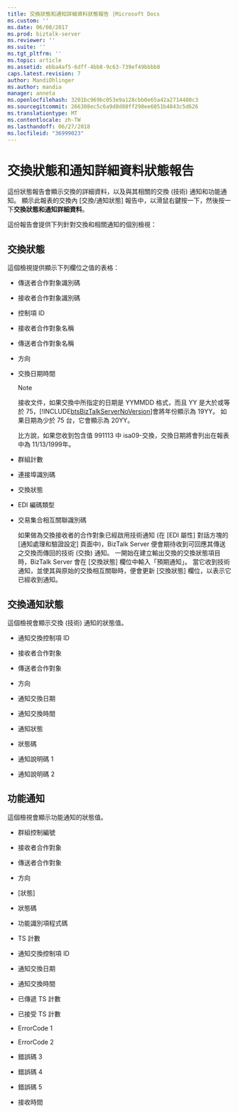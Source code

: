 ```yaml
---
title: 交換狀態和通知詳細資料狀態報告 |Microsoft Docs
ms.custom: ''
ms.date: 06/08/2017
ms.prod: biztalk-server
ms.reviewer: ''
ms.suite: ''
ms.tgt_pltfrm: ''
ms.topic: article
ms.assetid: ebba4af5-6dff-4bb8-9c63-739ef49bbbb8
caps.latest.revision: 7
author: MandiOhlinger
ms.author: mandia
manager: anneta
ms.openlocfilehash: 3201bc969bc053e9a128cbb0e65a42a2714480c3
ms.sourcegitcommit: 266308ec5c6a9d8d80ff298ee6051b4843c5d626
ms.translationtype: MT
ms.contentlocale: zh-TW
ms.lasthandoff: 06/27/2018
ms.locfileid: "36999023"
---
```

# <a name="interchange-status-and-ack-details-status-report"></a>交換狀態和通知詳細資料狀態報告
這份狀態報告會顯示交換的詳細資料，以及與其相關的交換 (技術) 通知和功能通知。 顯示此報表的交換內 [交換/通知狀態] 報告中，以滑鼠右鍵按一下，然後按一下**交換狀態和通知詳細資料**。  
  
 這份報告會提供下列針對交換和相關通知的個別檢視：  
  
## <a name="interchange-status"></a>交換狀態  
 這個檢視提供顯示下列欄位之值的表格：  
  
- 傳送者合作對象識別碼  
  
- 接收者合作對象識別碼  
  
- 控制項 ID  
  
- 接收者合作對象名稱  
  
- 傳送者合作對象名稱  
  
- 方向  
  
- 交換日期時間  
  
  > [!NOTE]
  >  接收文件，如果交換中所指定的日期是 YYMMDD 格式，而且 YY 是大於或等於 75，[!INCLUDE[btsBizTalkServerNoVersion](../includes/btsbiztalkservernoversion-md.md)]會將年份顯示為 19YY。 如果日期為少於 75 台，它會顯示為 20YY。  
  > 
  >  比方說，如果您收到包含值 991113 中 isa09-交換，交換日期將會列出在報表中為 11/13/1999年。  
  
- 群組計數  
  
- 連接埠識別碼  
  
- 交換狀態  
  
- EDI 編碼類型  
  
- 交易集合相互關聯識別碼  
  
  如果做為交換接收者的合作對象已經啟用技術通知 (在 [EDI 屬性] 對話方塊的 [通知處理和驗證設定] 頁面中)，BizTalk Server 便會期待收到可回應其傳送之交換而傳回的技術 (交換) 通知。 一開始在建立輸出交換的交換狀態項目時，BizTalk Server 會在 [交換狀態] 欄位中輸入「預期通知」。 當它收到技術通知，並使其與原始的交換相互關聯時，便會更新 [交換狀態] 欄位，以表示它已經收到通知。  
  
## <a name="interchange-ack-status"></a>交換通知狀態  
 這個檢視會顯示交換 (技術) 通知的狀態值。  
  
-   通知交換控制項 ID  
  
-   接收者合作對象  
  
-   傳送者合作對象  
  
-   方向  
  
-   通知交換日期  
  
-   通知交換時間  
  
-   通知狀態  
  
-   狀態碼  
  
-   通知說明碼 1  
  
-   通知說明碼 2  
  
## <a name="functional-acks"></a>功能通知  
 這個檢視會顯示功能通知的狀態值。  
  
-   群組控制編號  
  
-   接收者合作對象  
  
-   傳送者合作對象  
  
-   方向  
  
-   [狀態]  
  
-   狀態碼  
  
-   功能識別項程式碼  
  
-   TS 計數  
  
-   通知交換控制項 ID  
  
-   通知交換日期  
  
-   通知交換時間  
  
-   已傳遞 TS 計數  
  
-   已接受 TS 計數  
  
-   ErrorCode 1  
  
-   ErrorCode 2  
  
-   錯誤碼 3  
  
-   錯誤碼 4  
  
-   錯誤碼 5  
  
-   接收時間